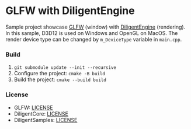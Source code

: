 # GLFW with DiligentEngine
Sample project showcase [GLFW](https://github.com/glfw/glfw) (window) with [DiligentEngine](https://github.com/DiligentGraphics/DiligentEngine) (rendering).
In this sample, D3D12 is used on Windows and OpenGL on MacOS. The render device type can be changed by `m_DeviceType` variable in `main.cpp`.

### Build
1. `git submodule update --init --recursive`
2. Configure the project: `cmake -B build`
3. Build the project: `cmake --build build`

### License
* GLFW: [LICENSE](https://www.glfw.org/license.html)
* DiligentCore: [LICENSE](https://github.com/DiligentGraphics/DiligentCore#license)
* DiligentSamples: [LICENSE](https://github.com/DiligentGraphics/DiligentSamples#license)

